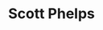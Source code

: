 ---
title: "Scott Phelps"
presenter_id: scott_phelps
layout: member_all_publications
permalink: /member_full_publications/:presenter_id/
---